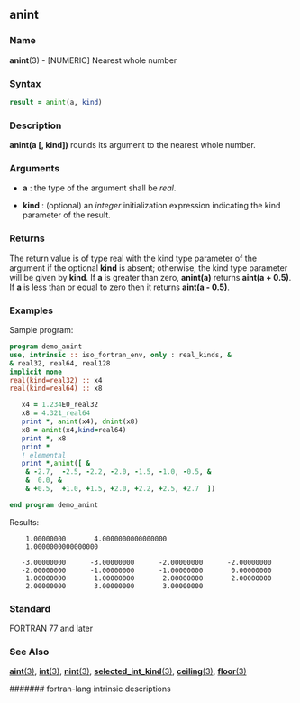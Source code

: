 ## anint

### **Name**

**anint**(3) - \[NUMERIC\] Nearest whole number

### **Syntax**

```fortran
result = anint(a, kind)
```

### **Description**

**anint(a \[, kind\])** rounds its argument to the nearest whole number.

### **Arguments**

- **a**
  : the type of the argument shall be _real_.

- **kind**
  : (optional) an _integer_ initialization expression indicating the kind
  parameter of the result.

### **Returns**

The return value is of type real with the kind type parameter of the
argument if the optional **kind** is absent; otherwise, the kind type
parameter will be given by **kind**. If **a** is greater than zero, **anint(a)**
returns **aint(a + 0.5)**. If **a** is less than or equal to zero then it
returns **aint(a - 0.5)**.

### **Examples**

Sample program:

```fortran
program demo_anint
use, intrinsic :: iso_fortran_env, only : real_kinds, &
& real32, real64, real128
implicit none
real(kind=real32) :: x4
real(kind=real64) :: x8

   x4 = 1.234E0_real32
   x8 = 4.321_real64
   print *, anint(x4), dnint(x8)
   x8 = anint(x4,kind=real64)
   print *, x8
   print *
   ! elemental
   print *,anint([ &
    & -2.7,  -2.5, -2.2, -2.0, -1.5, -1.0, -0.5, &
    &  0.0, &
    & +0.5,  +1.0, +1.5, +2.0, +2.2, +2.5, +2.7  ])

end program demo_anint
```

Results:

```text
    1.00000000       4.0000000000000000
    1.0000000000000000

   -3.00000000      -3.00000000      -2.00000000      -2.00000000
   -2.00000000      -1.00000000      -1.00000000       0.00000000
    1.00000000       1.00000000       2.00000000       2.00000000
    2.00000000       3.00000000       3.00000000
```

### **Standard**

FORTRAN 77 and later

### **See Also**

[**aint**(3)](AINT),
[**int**(3)](INT),
[**nint**(3)](NINT),
[**selected_int_kind**(3)](SELECTED_INT_KIND),
[**ceiling**(3)](CEILING),
[**floor**(3)](FLOOR)

####### fortran-lang intrinsic descriptions
